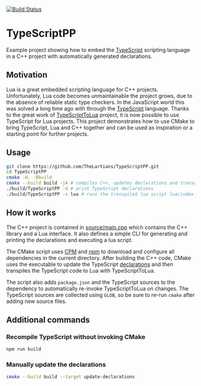 [![Build Status](https://travis-ci.com/TheLartians/TypeScriptPP.svg?branch=master)](https://travis-ci.com/TheLartians/TypeScriptPP)

# TypeScriptPP

Example project showing how to embed the [TypeScript](https://www.typescriptlang.org) scripting language in a C++ project with automatically generated declarations.

## Motivation

Lua is a great embedded scripting language for C++ projects. 
Unfortunately, Lua code becomes unmaintainable the project grows, due to the absence of reliable static type checkers. 
In the JavaScript world this was solved a long time ago with through the [TypeScript](https://www.typescriptlang.org) language.
Thanks to the great work of [TypeScriptToLua](https://typescripttolua.github.io) project, it is now possible to use TypeScript for Lua projects.
This project demonstrates how to use CMake to bring TypeScript, Lua and C++ together and can be used as inspiration or a starting point for further projects.

## Usage

```bash
git clone https://github.com/TheLartians/TypeScriptPP.git
cd TypeScriptPP
cmake -H. -Bbuild
cmake --build build -j4 # compiles C++, updates declarations and transpiles TypeScript
./build/TypeScriptPP -d # print TypeScript declarations
./build/TypeScriptPP -s lua # runs the transpiled lua script lua/index.lua 
```

## How it works

The C++ project is contained in [source/main.cpp](source/main.cpp) which contains the C++ library and a Lua interface.
It also defines a simple CLI for generating and printing the declarations and executing a lua script.

The CMake script uses [CPM](https://github.com/TheLartians/CPM) and [npm](https://www.npmjs.com) to download and configure all dependencies in the current directory.
After building the C++ code, CMake uses the executable to update the TypeScript [declarations](typescript/cpplib.d.ts) and then transpiles the TypeScript code to Lua with TypeScriptToLua. 

The script also adds `package.json` and the TypeScript sources to the dependency to automatically re-invoke TypeScriptToLua on changes.
The TypeScript sources are collected using `GLOB`, so be sure to re-run `cmake` after adding new source files.

## Additional commands

### Recompile TypeScript without invoking CMake

```bash
npm run build
```

### Manually update the declarations

```bash
cmake --build build --target update-declarations
```
